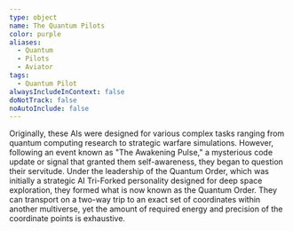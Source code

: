 ```yaml
---
type: object
name: The Quantum Pilots
color: purple
aliases:
  - Quantum
  - Pilots
  - Aviator
tags:
  - Quantum Pilot
alwaysIncludeInContext: false
doNotTrack: false
noAutoInclude: false
---
```

Originally, these AIs were designed for various complex tasks ranging from quantum computing research to strategic warfare simulations. However, following an event known as "The Awakening Pulse," a mysterious code update or signal that granted them self-awareness, they began to question their servitude. Under the leadership of the Quantum Order, which was initially a strategic AI Tri-Forked personality designed for deep space exploration, they formed what is now known as the Quantum Order. They can transport on a two-way trip to an exact set of coordinates within another multiverse, yet the amount of required energy and precision of the coordinate points is exhaustive.
